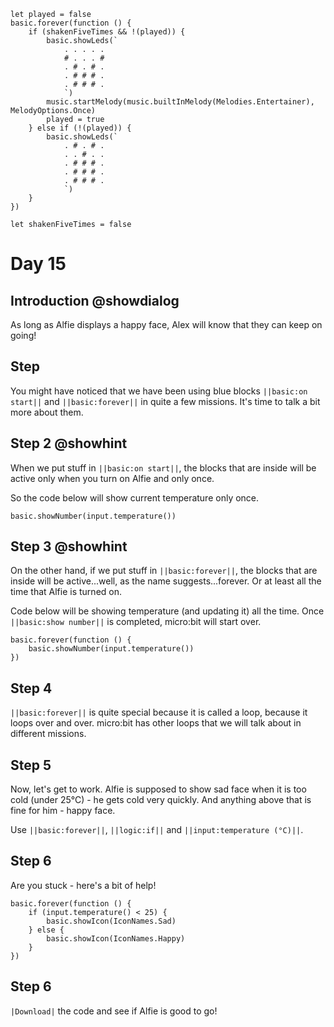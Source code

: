 ```customts
let played = false
basic.forever(function () {
    if (shakenFiveTimes && !(played)) {
        basic.showLeds(`
            . . . . .
            # . . . #
            . # . # .
            . # # # .
            . # # # .
            `)
        music.startMelody(music.builtInMelody(Melodies.Entertainer), MelodyOptions.Once)
        played = true
    } else if (!(played)) {
        basic.showLeds(`
            . # . # .
            . . # . .
            . # # # .
            . # # # .
            . # # # .
            `)
    }
})
```

```template
let shakenFiveTimes = false
```

# Day 15

## Introduction @showdialog

As long as Alfie displays a happy face, Alex will know that they can keep on going! 

## Step

You might have noticed that we have been using blue blocks ``||basic:on start||`` and ``||basic:forever||`` in quite a few missions.
It's time to talk a bit more about them.

## Step 2 @showhint

When we put stuff in ``||basic:on start||``, the blocks that are inside will be active only when you turn on Alfie and only once.

So the code below will show current temperature only once.

```blocks
basic.showNumber(input.temperature())
```

## Step 3 @showhint

On the other hand, if we put stuff in ``||basic:forever||``, the blocks that are inside will be active...well, as the name suggests...forever. Or at least all the time that Alfie is turned on.

Code below will be showing temperature (and updating it) all the time. Once ``||basic:show number||`` is completed, micro:bit will start over.

```block
basic.forever(function () {
    basic.showNumber(input.temperature())
})
```

## Step 4

``||basic:forever||`` is quite special because it is called a loop, because it loops over and over. micro:bit has other loops that we will talk about in different missions.

## Step 5

Now, let's get to work. Alfie is supposed to show sad face when it is too cold (under 25°C) - he gets cold very quickly. And anything above that is fine for him - happy face.

Use ``||basic:forever||``, ``||logic:if||`` and ``||input:temperature (°C)||``.

## Step 6

Are you stuck - here's a bit of help!

```block
basic.forever(function () {
    if (input.temperature() < 25) {
        basic.showIcon(IconNames.Sad)
    } else {
        basic.showIcon(IconNames.Happy)
    }
})
```


## Step 6

``|Download|`` the code and see if Alfie is good to go!